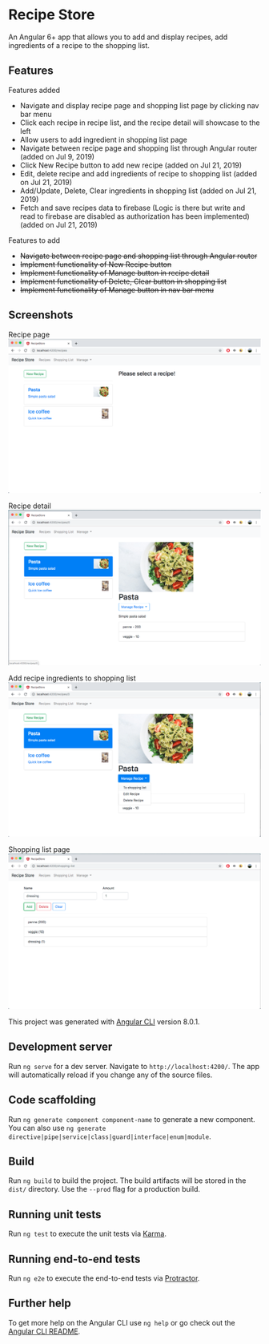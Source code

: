 # Recipe Store

An Angular 6+ app that allows you to add and display recipes, add ingredients of a recipe to the shopping list.

## Features
Features added
- Navigate and display recipe page and shopping list page by clicking nav bar menu
- Click each recipe in recipe list, and the recipe detail will showcase to the left
- Allow users to add ingredient in shopping list page
- Navigate between recipe page and shopping list through Angular router (added on Jul 9, 2019)
- Click New Recipe button to add new recipe (added on Jul 21, 2019)
- Edit, delete recipe and add ingredients of recipe to shopping list (added on Jul 21, 2019)
- Add/Update, Delete, Clear ingredients in shopping list (added on Jul 21, 2019)
- Fetch and save recipes data to firebase (Logic is there but write and read to firebase are disabled as authorization has been implemented) (added on Jul 21, 2019)

Features to add
- ~~Navigate between recipe page and shopping list through Angular router~~
- ~~Implement functionality of New Recipe button~~
- ~~Implement functionality of Manage button in recipe detail~~
- ~~Implement functionality of Delete, Clear button in shopping list~~
- ~~Implement functionality of Manage button in nav bar menu~~

## Screenshots
Recipe page
![Image of Recipe page](https://github.com/eqlz/recipe-store/blob/master/static-assets/recipe-page.png?raw=true)

Recipe detail
![Image of Recipe detail](https://github.com/eqlz/recipe-store/blob/master/static-assets/select-recipe-show-detail.png?raw=true)

Add recipe ingredients to shopping list
![Image of adding recipe ingredients to shopping list](https://github.com/eqlz/recipe-store/blob/master/static-assets/add-recipe-ingredient-shopping-list.png?raw=true)

Shopping list page
![Image of shopping list page](https://github.com/eqlz/recipe-store/blob/master/static-assets/add-ingredient.png?raw=true)


This project was generated with [Angular CLI](https://github.com/angular/angular-cli) version 8.0.1.

## Development server

Run `ng serve` for a dev server. Navigate to `http://localhost:4200/`. The app will automatically reload if you change any of the source files.

## Code scaffolding

Run `ng generate component component-name` to generate a new component. You can also use `ng generate directive|pipe|service|class|guard|interface|enum|module`.

## Build

Run `ng build` to build the project. The build artifacts will be stored in the `dist/` directory. Use the `--prod` flag for a production build.

## Running unit tests

Run `ng test` to execute the unit tests via [Karma](https://karma-runner.github.io).

## Running end-to-end tests

Run `ng e2e` to execute the end-to-end tests via [Protractor](http://www.protractortest.org/).

## Further help

To get more help on the Angular CLI use `ng help` or go check out the [Angular CLI README](https://github.com/angular/angular-cli/blob/master/README.md).
